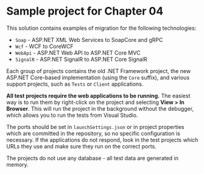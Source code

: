 # Sample project for Chapter 04

This solution contains examples of migration for the following technologies:

* `Soap` - ASP.NET XML Web Services to SoapCore and gRPC
* `Wcf` - WCF to CoreWCF
* `WebApi` - ASP.NET Web API to ASP.NET Core MVC
* `SignalR` - ASP.NET SignalR to ASP.NET Core SignalR

Each group of projects contains the old .NET Framework project, the new ASP.NET Core-based implementation (using the `Core` suffix), and various support projects, such as `Tests` or `Client` applications.

**All test projects require the web applications to be running.** The easiest way is to run them by right-click on the project and selecting **View > In Browser**. This will run the project in the background without the debugger, which allows you to run the tests from Visual Studio.

The ports should be set in `launchSettings.json` or in project properties which are committed in the repository, so no specific configuration is necessary. If the applications do not respond, look in the test projects which URLs they use and make sure they run on the correct ports.

The projects do not use any database - all test data are generated in memory.